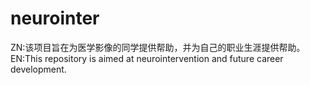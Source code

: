 # neurointer
ZN:该项目旨在为医学影像的同学提供帮助，并为自己的职业生涯提供帮助。
EN:This repository is aimed at neurointervention and future career development.
